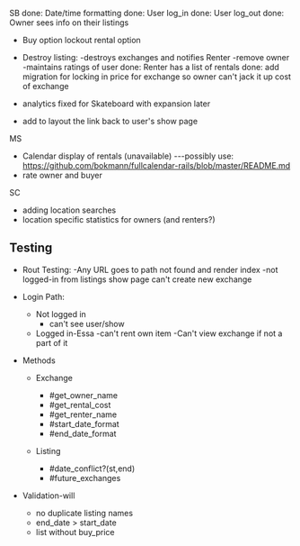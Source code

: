 
SB
done: Date/time formatting
done: User log_in
done: User log_out
done: Owner sees info on their listings
* Buy option lockout rental option
* Destroy listing:
      -destroys exchanges and notifies Renter
      -remove owner
      -maintains ratings of user
done: Renter has a list of rentals
done: add migration for locking in price for exchange so owner can't jack it up cost of exchange

* analytics fixed for Skateboard with expansion later
* add to layout the link back to user's show page

MS
* Calendar display of rentals (unavailable)
  ---possibly use: https://github.com/bokmann/fullcalendar-rails/blob/master/README.md
* rate owner and buyer



SC
* adding location searches
* location specific statistics for owners (and renters?)


Testing
------------
* Rout Testing:
  -Any URL goes to path not found and render index
  -not logged-in from listings show page can't create new exchange

* Login Path:
  * Not logged in
    * can't see user/show
  * Logged in-Essa
    -can't rent own item
    -Can't view exchange if not a part of it

* Methods
  * Exchange
    * #get_owner_name
    * #get_rental_cost
    * #get_renter_name
    * #start_date_format
    * #end_date_format

  * Listing
    - #date_conflict?(st,end)
    - #future_exchanges

* Validation-will
  - no duplicate listing names
  * end_date > start_date
  - list without buy_price
